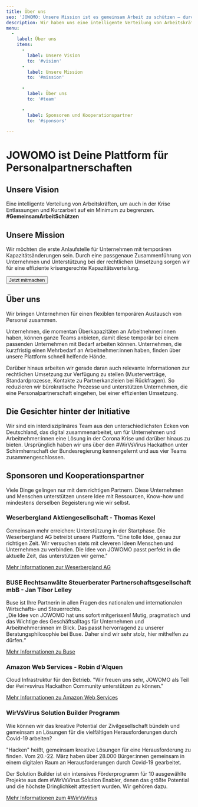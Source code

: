 ```yaml
---
title: Über uns
seo: 'JOWOMO: Unsere Mission ist es gemeinsam Arbeit zu schützen – durch Personalpartnerschaften'
description: Wir haben uns eine intelligente Verteilung von Arbeitskräften zum Ziel gesetzt, um auch in der Krise Entlassungen und Kurzarbeit auf ein Minimum zu begrenzen.
menu: 
  - 
    label: Über uns
    items:
      - 
        label: Unsere Vision
        to: '#vision'
      - 
        label: Unsere Mission
        to: '#mission'

      - 
        label: Über uns
        to: '#team'

      -   
        label: Sponsoren und Kooperationspartner
        to: '#sponsors'
 
---
```


<h1 class="manual-hyphens">
JOWOMO ist Deine Plattform für Personal&shy;partner&shy;schaften
</h1>

<block id="vision" icon="vision">

## Unsere Vision
Eine intelligente Verteilung von Arbeitskräften, um auch in der Krise Entlassungen und Kurzarbeit auf ein Minimum zu begrenzen. <b>#GemeinsamArbeitSchützen</b>

</block>

<block id="mission" icon="mission">

## Unsere Mission
Wir möchten die erste Anlaufstelle für Unternehmen mit temporären Kapazitätsänderungen sein. Durch  eine passgenaue Zusammenführung von Unternehmen und Unterstützung bei der rechtlichen Umsetzung sorgen wir für eine effiziente krisengerechte Kapazitätsverteilung. 

<button onclick="window.location.href='/register/supply';" class="cta">Jetzt mitmachen</button>

</block>

<block id="team" icon="team">

## Über uns
Wir bringen Unternehmen für einen flexiblen temporären Austausch von Personal zusammen. 

Unternehmen, die momentan Überkapazitäten an Arbeitnehmer:innen haben, können ganze Teams anbieten, damit diese temporär bei einem passenden Unternehmen mit Bedarf arbeiten können.
Unternehmen, die kurzfristig einen Mehrbedarf an Arbeitnehmer:innen haben, finden über unsere Plattform schnell helfende Hände.

Darüber hinaus arbeiten wir gerade daran auch relevante Informationen zur rechtlichen Umsetzung zur Verfügung zu stellen (Musterverträge, Standardprozesse, Kontakte zu Partnerkanzleien bei Rückfragen). So reduzieren wir bürokratische Prozesse und unterstützen Unternehmen, die eine Personalpartnerschaft eingehen, bei einer effizienten Umsetzung.


## Die Gesichter hinter der Initiative
Wir sind ein interdisziplinäres Team aus den unterschiedlichsten Ecken von Deutschland, das digital zusammenarbeitet, um für Unternehmen und Arbeitnehmer:innen eine Lösung in der Corona Krise und darüber hinaus zu bieten. Ursprünglich haben wir uns über den #WirVsVirus Hackathon unter Schirmherrschaft der Bundesregierung kennengelernt und aus vier Teams zusammengeschlossen.

<members />

</block>

<block id="sponsors" icon="partner">

## Sponsoren und Kooperationspartner

Viele Dinge gelingen nur mit dem richtigen Partnern. Diese Unternehmen und Menschen unterstützen unsere Idee mit Ressourcen, Know-how und mindestens derselben Begeisterung wie wir selbst.

<sponsor logo="wlb.jpg" person="wlb_person.png" scalex="true">

### Weserbergland Aktiengesellschaft - Thomas Kexel

Gemeinsam mehr erreichen: Unterstützung in der Startphase. Die Weserbergland AG betreibt unsere Plattform. "Eine tolle Idee, genau zur richtigen Zeit. Wir versuchen stets mit cleveren Ideen Menschen und Unternehmen zu verbinden. Die Idee von JOWOMO passt perfekt in die aktuelle Zeit, das unterstützen wir gerne."

[Mehr Informationen zur Weserbergland AG](https://weserberglandag.de/)

</sponsor>

<sponsor logo="buse.svg" person="buse_person.jpg" scalex="true">

### BUSE Rechtsanwälte Steuerberater Partnerschaftsgesellschaft mbB - Jan Tibor Lelley

Buse ist Ihre Partnerin in allen Fragen des nationalen und internationalen Wirtschafts- und Steuerrechts.  
„Die Idee von JOWOMO hat uns sofort mitgerissen! Mutig, pragmatisch und das Wichtige des Geschäftsalltags für Unternehmen und Arbeitnehmer:innen im Blick. Das passt hervorragend zu unserer Beratungsphilosophie bei Buse. Daher sind wir sehr stolz, hier mithelfen zu dürfen.“

[Mehr Informationen zu Buse](https://buse.de/)

</sponsor>

<sponsor logo="aws.png" person="aws_person.jpg">

### Amazon Web Services - Robin d'Alquen

Cloud Infrastruktur für den Betrieb. "Wir freuen uns sehr, JOWOMO als Teil der #wirvsvirus Hackathon Community unterstützen zu können."

[Mehr Informationen zu Amazon Web Services](https://aws.amazon.com/)

</sponsor>

<sponsor logo="builder.png">

### WirVsVirus Solution Builder Programm

Wie können wir das kreative Potential der Zivilgesellschaft bündeln und gemeinsam an Lösungen für die vielfältigen Herausforderungen durch Covid-19 arbeiten?

"Hacken" heißt, gemeinsam kreative Lösungen für eine Herausforderung zu finden. Vom 20.-22. März haben über 28.000 Bürger:innen gemeinsam in einem digitalen Raum an Herausforderungen durch Covid-19 gearbeitet.

Der Solution Builder ist ein intensives Förderprogramm für 10 ausgewählte Projekte aus dem #WirVsVirus Solution Enabler, denen das größte Potential und die höchste Dringlichkeit attestiert wurden. Wir gehören dazu.

[Mehr Informationen zum #WirVsVirus](https://wirvsvirushackathon.org/)

</sponsor>

</block>

<style>
.markdown button {
  margin-top: 36px;
}
</style>
